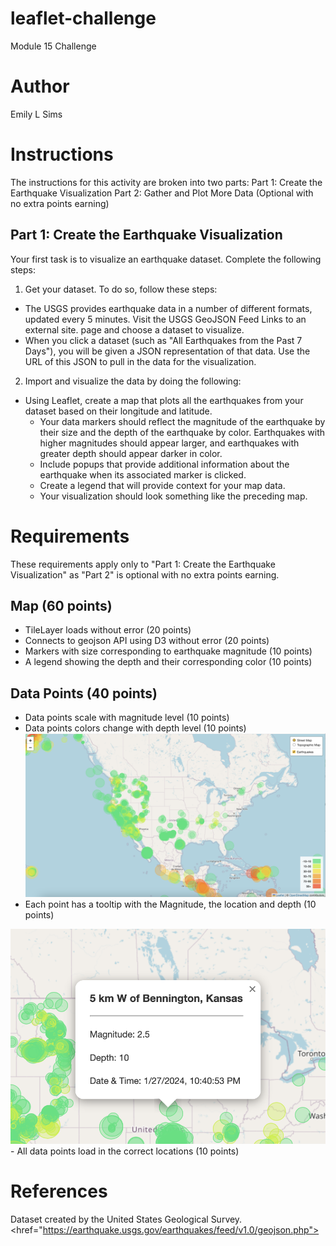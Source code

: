 # leaflet-challenge
Module 15 Challenge

# Author
Emily L Sims

# Instructions
The instructions for this activity are broken into two parts:
Part 1: Create the Earthquake Visualization
Part 2: Gather and Plot More Data (Optional with no extra points earning)

## Part 1: Create the Earthquake Visualization
Your first task is to visualize an earthquake dataset. Complete the following steps:
1. Get your dataset. To do so, follow these steps:
- The USGS provides earthquake data in a number of different formats, updated every 5 minutes. Visit the USGS GeoJSON Feed Links to an external site. page and choose a dataset to visualize. 
- When you click a dataset (such as "All Earthquakes from the Past 7 Days"), you will be given a JSON representation of that data. Use the URL of this JSON to pull in the data for the visualization.
2. Import and visualize the data by doing the following:
- Using Leaflet, create a map that plots all the earthquakes from your dataset based on their longitude and latitude.
  - Your data markers should reflect the magnitude of the earthquake by their size and the depth of the earthquake by color. Earthquakes with higher magnitudes should appear larger, and earthquakes with greater depth should appear darker in color.
  - Include popups that provide additional information about the earthquake when its associated marker is clicked.
  - Create a legend that will provide context for your map data.
  - Your visualization should look something like the preceding map.

# Requirements
These requirements apply only to "Part 1: Create the Earthquake Visualization" as "Part 2" is optional with no extra points earning.

##  Map (60 points)
- TileLayer loads without error (20 points)
- Connects to geojson API using D3 without error (20 points)
- Markers with size corresponding to earthquake magnitude (10 points)
- A legend showing the depth and their corresponding color (10 points)

## Data Points (40 points)
- Data points scale with magnitude level (10 points)
- Data points colors change with depth level (10 points)
  <img src="https://github.com/emilys28/leaflet-challenge/blob/dc07f9e5e57a08d1b3ff7601cd887d0fb9d01680/Images/map.png" alt="map with data points that scale with magnitude level and colors change with depth level">
- Each point has a tooltip with the Magnitude, the location and depth (10 points)
 <img src="https://github.com/emilys28/leaflet-challenge/blob/dc07f9e5e57a08d1b3ff7601cd887d0fb9d01680/Images/tooltip.png" alt="tooltip showing magnitude, the location and depth">
- All data points load in the correct locations (10 points)

# References
Dataset created by the United States Geological Survey. <href="https://earthquake.usgs.gov/earthquakes/feed/v1.0/geojson.php">

